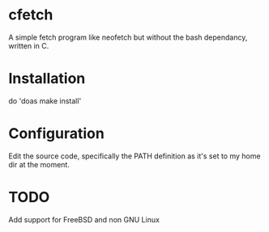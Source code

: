 # cfetch
A simple fetch program like neofetch but without the bash dependancy, written in C.
# Installation
do 'doas make install'
# Configuration
Edit the source code, specifically the PATH definition as it's set to my home dir at the moment.
# TODO
Add support for FreeBSD and non GNU Linux
